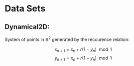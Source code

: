 # Data Sets

## Dynamical2D:
System of points in $\mathbb{R}^2$ generated by the reccurence relation:

$$
x_{n+1} = x_n + r(1-y_n) \mod{1}
$$
$$
y_{n+1} = x_n + r(1-y_n) \mod{1}
$$
